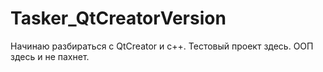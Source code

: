 # Tasker_QtCreatorVersion
Начинаю разбираться с QtCreator и c++. Тестовый проект здесь. ООП здесь и не пахнет.
